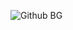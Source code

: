 ![Github BG](https://github.com/arx9781/arx9781/assets/107541824/ebcf2149-f912-41af-a3fc-9a0f8503007c)
